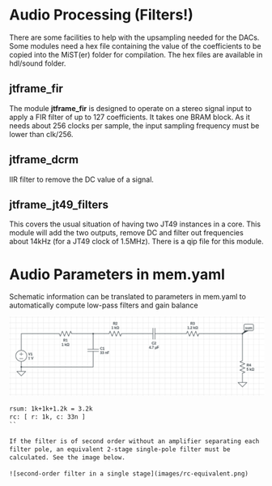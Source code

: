 # Audio Processing (Filters!)

There are some facilities to help with the upsampling needed for the DACs. Some modules need a hex file containing the value of the coefficients to be copied into the MiST(er) folder for compilation. The hex files are available in hdl/sound folder.

## jtframe_fir

The module **jtframe_fir** is designed to operate on a stereo signal input to apply a FIR filter of up to 127 coefficients. It takes one BRAM block. As it needs about 256 clocks per sample, the input sampling frequency must be lower than clk/256.

## jtframe_dcrm

IIR filter to remove the DC value of a signal.

## jtframe_jt49_filters

This covers the usual situation of having two JT49 instances in a core. This module will add the two outputs, remove DC and filter out frequencies about 14kHz (for a JT49 clock of 1.5MHz). There is a qip file for this module.

# Audio Parameters in mem.yaml

Schematic information can be translated to parameters in mem.yaml to automatically compute low-pass filters and gain balance

![Filter example](images/rsum1.png)

```
rsum: 1k+1k+1.2k = 3.2k
rc: [ r: 1k, c: 33n ]
``

If the filter is of second order without an amplifier separating each filter pole, an equivalent 2-stage single-pole filter must be calculated. See the image below.

![second-order filter in a single stage](images/rc-equivalent.png)
